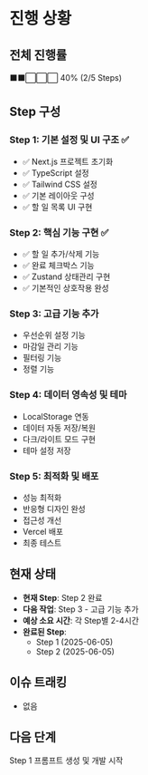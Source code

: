 # 진행 상황

## 전체 진행률
⬛⬛⬜⬜⬜ 40% (2/5 Steps)

## Step 구성

### Step 1: 기본 설정 및 UI 구조 ✅
- ✅ Next.js 프로젝트 초기화
- ✅ TypeScript 설정
- ✅ Tailwind CSS 설정
- ✅ 기본 레이아웃 구성
- ✅ 할 일 목록 UI 구현

### Step 2: 핵심 기능 구현 ✅
- ✅ 할 일 추가/삭제 기능
- ✅ 완료 체크박스 기능
- ✅ Zustand 상태관리 구현
- ✅ 기본적인 상호작용 완성

### Step 3: 고급 기능 추가
- 우선순위 설정 기능
- 마감일 관리 기능
- 필터링 기능
- 정렬 기능

### Step 4: 데이터 영속성 및 테마
- LocalStorage 연동
- 데이터 자동 저장/복원
- 다크/라이트 모드 구현
- 테마 설정 저장

### Step 5: 최적화 및 배포
- 성능 최적화
- 반응형 디자인 완성
- 접근성 개선
- Vercel 배포
- 최종 테스트

## 현재 상태
- **현재 Step**: Step 2 완료
- **다음 작업**: Step 3 - 고급 기능 추가
- **예상 소요 시간**: 각 Step별 2-4시간
- **완료된 Step**: 
  - Step 1 (2025-06-05)
  - Step 2 (2025-06-05)

## 이슈 트래킹
- 없음

## 다음 단계
Step 1 프롬프트 생성 및 개발 시작